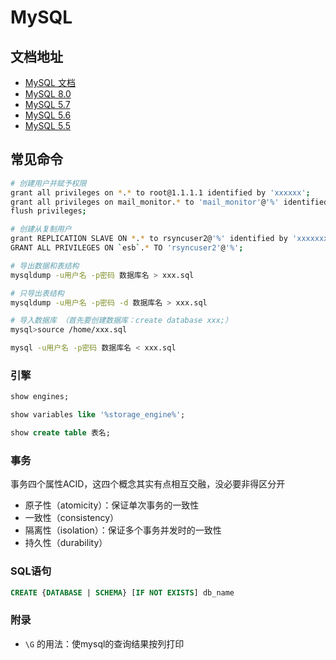 # MySQL

## 文档地址

- [MySQL 文档](https://dev.mysql.com/doc/)
- [MySQL 8.0](https://dev.mysql.com/doc/refman/8.0/en/introduction.html)
- [MySQL 5.7](https://dev.mysql.com/doc/refman/5.7/en/introduction.html)
- [MySQL 5.6](https://dev.mysql.com/doc/refman/5.6/en/introduction.html)
- [MySQL 5.5](https://dev.mysql.com/doc/refman/5.5/en/introduction.html)



## 常见命令

```sh
# 创建用户并赋予权限
grant all privileges on *.* to root@1.1.1.1 identified by 'xxxxxx';
grant all privileges on mail_monitor.* to 'mail_monitor'@'%' identified by 'xxxxxxxxxxx';
flush privileges;

# 创建从复制用户
grant REPLICATION SLAVE ON *.* to rsyncuser2@'%' identified by 'xxxxxxxx';
GRANT ALL PRIVILEGES ON `esb`.* TO 'rsyncuser2'@'%';

# 导出数据和表结构
mysqldump -u用户名 -p密码 数据库名 > xxx.sql

# 只导出表结构
mysqldump -u用户名 -p密码 -d 数据库名 > xxx.sql

# 导入数据库 （首先要创建数据库：create database xxx;）
mysql>source /home/xxx.sql

mysql -u用户名 -p密码 数据库名 < xxx.sql
```

### 引擎

```sql
show engines;

show variables like '%storage_engine%';

show create table 表名;
```

### 事务

事务四个属性ACID，这四个概念其实有点相互交融，没必要非得区分开



- 原子性（atomicity）：保证单次事务的一致性
- 一致性（consistency）
- 隔离性（isolation）：保证多个事务并发时的一致性
- 持久性（durability）

### SQL语句

```sql
CREATE {DATABASE | SCHEMA} [IF NOT EXISTS] db_name 

```

### 附录

- `\G` 的用法：使mysql的查询结果按列打印



